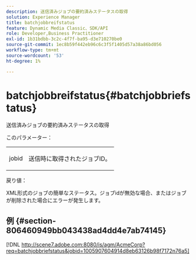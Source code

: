 ```yaml
---
description: 送信済みジョブの要約済みステータスの取得
solution: Experience Manager
title: batchjobbreifstatus
feature: Dynamic Media Classic、SDK/API
role: Developer,Business Practitioner
exl-id: 1b31bdbb-3c2c-4f7f-ba95-d3e710270be0
source-git-commit: 1ec8b59f442eb96c6c3f5f1405d57a38a86bd056
workflow-type: tm+mt
source-wordcount: '53'
ht-degree: 1%

---
```


# batchjobbreifstatus{#batchjobbriefstatus}

送信済みジョブの要約済みステータスの取得

このパラメーター：

<table id="simpletable_86E581DBB352479CB4CB531434D91E83"> 
 <tr class="strow"> 
  <td class="stentry"> <p> <span class="codeph"> jobid  </span> </p> </td> 
  <td class="stentry"> <p>送信時に取得されたジョブID。 </p> </td> 
 </tr> 
</table>

戻り値：

XML形式のジョブの簡単なステータス。ジョブidが無効な場合、またはジョブが削除された場合にエラーが発生します。

## 例 {#section-806460949bb043438ad4dd4e7ab74145}

[!DNL http://scene7.adobe.com:8080/is/agm/AcmeCorp?req=batchjobbriefstatus&jobid=1005907604914d8eb63126b98f7172n76a5]

